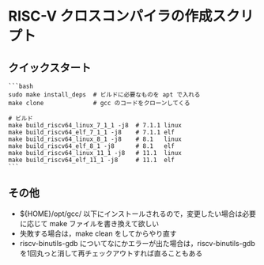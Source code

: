 # RISC-V クロスコンパイラの作成スクリプト

## クイックスタート

    ```bash
    sudo make install_deps  # ビルドに必要なものを apt で入れる
    make clone              # gcc のコードをクローンしてくる
    
    # ビルド
    make build_riscv64_linux_7_1_1 -j8  # 7.1.1 linux
    make build_riscv64_elf_7_1_1 -j8    # 7.1.1 elf
    make build_riscv64_linux_8_1 -j8    # 8.1   linux
    make build_riscv64_elf_8_1 -j8      # 8.1   elf
    make build_riscv64_linux_11_1 -j8   # 11.1  linux
    make build_riscv64_elf_11_1 -j8     # 11.1  elf
    ```

## その他

* ${HOME}/opt/gcc/ 以下にインストールされるので，変更したい場合は必要に応じて make ファイルを書き換えて欲しい
* 失敗する場合は，make clean をしてからやり直す
* riscv-binutils-gdb についてなにかエラーが出た場合は，riscv-binutils-gdb を1回丸っと消して再チェックアウトすれば直ることもある
